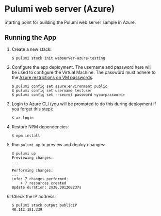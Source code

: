 # Pulumi web server (Azure)

Starting point for building the Pulumi web server sample in Azure.

## Running the App

1.  Create a new stack:

    ```
    $ pulumi stack init webserver-azure-testing
    ```

1.  Configure the app deployment.  The username and password here will be used to configure the Virtual Machine.  The
password must adhere to the [Azure restrictions on VM
passwords](https://docs.microsoft.com/en-us/azure/virtual-machines/windows/faq#what-are-the-password-requirements-when-creating-a-vm).

    ```
    $ pulumi config set azure:environment public
    $ pulumi config set username testuser
    $ pulumi config set --secret password <yourpassword>
    ```

1.  Login to Azure CLI (you will be prompted to do this during deployment if you forget this step):

    ```
    $ az login
    ```

1.  Restore NPM dependencies:

    ```
    $ npm install
    ```

1.  Run `pulumi up` to preview and deploy changes:

    ``` 
    $ pulumi up
    Previewing changes:
    ...

    Performing changes:
    ...
    info: 7 changes performed:
        + 7 resources created
    Update duration: 2m38.391208237s
    ```

1.  Check the IP address:

    ```
    $ pulumi stack output publicIP
    40.112.181.239
    ```


